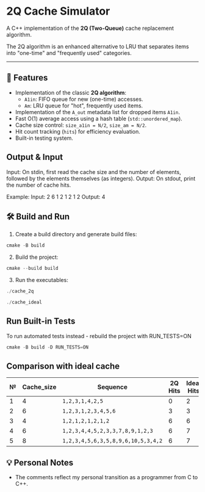 # 2Q Cache Simulator

A C++ implementation of the **2Q (Two-Queue)** cache replacement algorithm.

The 2Q algorithm is an enhanced alternative to LRU that separates items into "one-time" and "frequently used" categories.

---

## 🔧 Features

- Implementation of the classic **2Q algorithm**:
  - `A1in`: FIFO queue for new (one-time) accesses.
  - `Am`: LRU queue for "hot", frequently used items.
- Implementation of the `A_out` metadata list for dropped items `A1in`.
- Fast O(1) average access using a hash table (`std::unordered_map`).
- Cache size control: `size_a1in = N/2`, `size_am = N/2`.
- Hit count tracking (`hits`) for efficiency evaluation.
- Built-in testing system.
## Output & Input
Input:
On stdin, first read the cache size and the number of elements, followed by the elements themselves (as integers).
Output:
On stdout, print the number of cache hits.

Example:
Input: 2 6 1 2 1 2 1 2
Output: 4

## 🛠️ Build and Run
 1. Create a build directory and generate build files:
  ```c
cmake -B build
  ```
 2. Build the project:
  ```c
cmake --build build
  ```
3. Run the executables:
  ```c
./cache_2q

./cache_ideal
  ```
##  Run Built-in Tests
To run automated tests instead  - rebuild the project with RUN_TESTS=ON
  ```c
cmake -B build -D RUN_TESTS=ON
  ```
## Comparison with ideal cache


| №  | Cache_size | Sequence                                | 2Q Hits | Ideal Hits |
|----|-------------|-----------------------------------------------------|---------|------------|
| 1  | 4           | `1,2,3,1,4,2,5`                                   | 0       | 2          |
| 2  | 6           | `1,2,3,1,2,3,4,5,6`                               | 3       | 3          |
| 3  | 4           | `1,2,1,2,1,2,1,2`                                 | 6       | 6          |
| 4  | 6           | `1,2,3,4,4,5,2,3,3,7,8,9,1,2,3`                   | 6       | 7          |
| 5  | 8           | `1,2,3,4,5,6,3,5,8,9,6,10,5,3,4,2`                | 6       | 7          |


## 💡 Personal Notes

- The comments reflect my personal transition as a programmer from C to C++.
